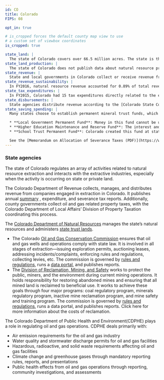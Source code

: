 ```yaml
---
id: CO
title: Colorado
FIPS: 08

opt_in: true

# is_cropped forces the default county map view to use
# a custom set of viewbox coordinates
is_cropped: true

state_land: |
  The state of Colorado covers over 66.5 million acres. The state is the owner and steward of 2.8 million acres of land and 4 million acres of mineral rights. In total, it owns 4% of land in Colorado, making it the state’s second-largest landowner, just behind the federal government.
state_land_production: |
  The state of Colorado does not publish data about natural resource production on state lands. To obtain this data, contact the [Colorado State Land Board](https://colorado.gov/statelandboard).
state_revenue: |
  State and local governments in Colorado collect or receive revenue from natural resource extraction on federal, state, and private lands.
state_revenue_sustainability: |
  In FY2016, natural resource revenue accounted for 0.89% of total revenue collected by the Colorado Department of Revenue. Colorado has a diverse set of revenue streams; however, the downturn of oil and gas markets in 2016 did have a substantial impact on certain government funds. The State Land Board, for example, saw its total trust revenue decrease by 28% due to a 35% decrease in mineral revenues.
state_tax_expenditures: |
  In FY2015, Colorado had 15 tax expenditures directly related to the extractive industries which reduced state and local revenue. Data on the exact revenue impact for all expenditures is largely unavailable due to confidentiality requirements or inability to collect that information, however, the Oil and Gas Ad Valorem Credit had an impact of $134,915,000. The Colorado Department of Revenue outlines tax expenditures in its annual [Tax Profile and Expenditure Report (PDF)](https://www.colorado.gov/pacific/sites/default/files/2016%20Tax%20Profile%20and%20Expenditure%20Report.pdf).
state_disbursements: |
  State agencies distribute revenue according to the [Colorado State Code](https://www.sos.state.co.us/CCR/Welcome.do). In addition to receiving distributions from the state, counties also collect and distribute revenue from local taxes, chiefly property taxes. Weld County, for example, produces the most oil and gas in the state, and generates a signification portion of its property tax revenue from oil and gas. It then disburses this revenue to help fund local schools, fire departments, libraries, towns, and water districts, among other items. For more details on how Weld County disburses property tax revenue see the county’s [distribution statements and treasurer reports](https://www.weldgov.com/cms/One.aspx?portalId=169&pageId=2451).
state_saving_spending: |
  Many states choose to establish permanent mineral trust funds, which can help governments smooth revenue and investments across boom and bust cycles. In FY2016, Colorado saved 28.05% of total state revenue from extractive activities. In a given year, most of Colorado’s saved extractive revenues goes to one of these funds:

  * **Local Government Permanent Fund**: Money in this fund cannot be used for any purpose except when the amount of Federal Mineral Lease revenue is 10% less than the amount received the previous year.
  * **Higher Education Maintenance and Reserve Fund**: The interest and income earned on this fund is used for maintenance projects controlled by the Colorado Commission on Higher Education’s Capital Improvements Program. The principal in this fund must remain unused unless General Fund revenue is projected to dip below the required 4% reserve.
  * **School Trust Permanent Fund**: Colorado created this fund at statehood. Interest generated on the principal must support K-12 education. Interest earnings of the fund are credited to the Public School Income Fund and transferred to the Colorado Department of Education.

  See the [Memorandum on Allocation of Severance Taxes (PDF)](https://www.colorado.gov/pacific/sites/default/files/Allocation%20of%20Severance%20Taxes.pdf) or [Public School Permanent Fund Investment Policy (PDF)](https://www.colorado.gov/pacific/sites/default/files/atoms/files/Public%20School%20Permanent%20Fund%202010%20Investment%20Policy%20-%20Approved%20March%2015%202017.pdf) for more detail.
---
```

<!-- State governance -->

### State agencies

The state of Colorado regulates an array of activities related to natural resource extraction and interacts with the extractive industries, especially when the activity is occurring on state or private land.

The Colorado Department of Revenue collects, manages, and distributes revenue from companies engaged in extraction in Colorado. It publishes annual [summary](https://www.colorado.gov/pacific/revenue/annual-report) , expenditure, and severance tax reports. Additionally, county governments collect oil and gas related property taxes, with the Colorado Department of Local Affairs’ Division of Property Taxation coordinating this process.

The [Colorado Department of Natural Resources](http://dnr.state.co.us/Pages/DNRDefault.aspx) manages the state’s natural resources and administers [state trust lands](https://www.colorado.gov/pacific/statelandboard).

* The Colorado [Oil and Gas Conservation Commission](http://cogcc.state.co.us/#/home) ensures that oil and gas wells and operations comply with state law. It is involved in all stages of extraction—issuing exploration permits, auctioning leases, addressing incidents/complaints, enforcing rules and regulations, collecting levies, etc. The commission is governed by [rules and regulations](http://cogcc.state.co.us/#/overview), runs a [data portal](http://cogcc.state.co.us/data.html#/cogis), and publishes reports.
* The [Division of Reclamation, Mining, and Safety](http://mining.state.co.us/Pages/Home.aspx) works to protect the public, miners, and the environment during current mining operations. It holds responsibility for restoring abandoned mines and ensuring that all mined land is reclaimed to beneficial use. It works to achieve these goals through four major programs: coal regulatory program, minerals regulatory program, inactive mine reclamation program, and mine safety and training program. The commission is governed by [rules and regulations](http://mining.state.co.us/Rules/Pages/home.aspx), runs a data portal, and publishes reports. Click here for more information about the costs of reclamation.

The Colorado Department of Public Health and Environment(CDPHE) plays a role in regulating oil and gas operations. CDPHE deals primarily with:
* Air emission requirements for the oil and gas industry
* Water quality and stormwater discharge permits for oil and gas facilities
* Hazardous, radioactive, and solid waste requirements affecting oil and gas facilities
* Climate change and greenhouse gases through mandatory reporting rules, reports, and presentations
* Public health effects from oil and gas operations through reporting, community investigations, and assessments
